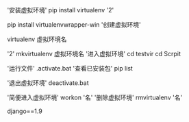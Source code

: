 '安装虚拟环境'
pip install virtualenv
'2'

pip install virtualenvwrapper-win
'创建虚拟环境'

virtualenv 虚拟环境名

'2'
mkvirtualenv 虚拟环境名
'进入虚拟环境'
cd testvir
cd Scrpit

'运行文件'
.activate.bat
'查看已安装包'
pip list

'退出虚拟环境'
deactivate.bat

'简便进入虚拟环境'
workon '名'
'删除虚拟环境'
rmvirtualenv '名'


django==1.9
